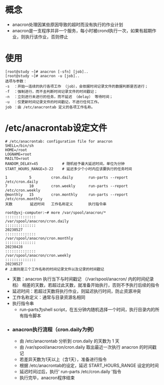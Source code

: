 # 概念
- anacron处理因某些原因导致的超时而没有执行的作业计划
- anacron是一支程序并非一个服务，每小时被crond执行一次，如果有超期作业，则执行该作业，否则停止
# 使用
```
[root@study ~]# anacron [-sfn] [job]..
[root@study ~]# anacron -u [job]..
选项与参数：
-s  ：开始一连续的执行各项工作 （job），会依据时间记录文件的数据判断是否进行；
-f  ：强制进行，而不去判断时间记录文件的时间戳记；
-n  ：立刻进行未进行的任务，而不延迟 （delay） 等待时间；
-u  ：仅更新时间记录文件的时间戳记，不进行任何工作。
job ：由 /etc/anacrontab 定义的各项工作名称。
```
# /etc/anacrontab设定文件
```
# /etc/anacrontab: configuration file for anacron
SHELL=/bin/sh
HOME=/root
LOGNAME=root
MAILTO=root
RANDOM_DELAY=45           # 随机给予最大延迟时间，单位为分钟
START_HOURS_RANGE=3-22    # 延迟多少个小时内应该要执行的任务时间

1	       5	     cron.daily	      run-parts --report /etc/cron.daily
7	       10	     cron.weekly	  run-parts --report /etc/cron.weekly
@monthly   15	     cron.monthly	  run-parts --report /etc/cron.monthly
天数        延迟时间   工作名称定义       执行指令串

root@yxj-computer:~# more /var/spool/anacron/*
::::::::::::::
/var/spool/anacron/cron.daily
::::::::::::::
20230527
::::::::::::::
/var/spool/anacron/cron.monthly
::::::::::::::
20230428
::::::::::::::
/var/spool/anacron/cron.weekly
::::::::::::::
20230527
# 上面则是三个工作名称的时间记录文件以及记录的时间戳记
```
- 天数：anacron 执行当下与时间戳记 （/var/spool/anacron/ 内的时间纪录档） 相差的天数，若超过此天数，就准备开始执行，否则不予执行后续的指令
- 延迟时间：若超过天数将执行作业，则延迟执行时间，防止资源冲突
- 工作名称定义：通常与目录资源名相同
- 执行指令串
  - run-parts为shell script，在五分钟内随机选择一个时间，执行目录内的所有指令脚本
- ### anacron执行流程（cron.daily为例）
  - 由 /etc/anacrontab 分析到 cron.daily 的天数为 1 天
  - 由 /var/spool/anacron/cron.daily 取出最近一次执行 anacron 的时间戳记
  - 若差异天数为1天以上（含1天），准备进行指令
  - 根据 /etc/anacrontab的设定，延迟 START_HOURS_RANGE 设定的时间
  - 延迟时间过后，执行' run-parts /etc/cron.daily '指令
  - 执行完毕，anacron程序结束